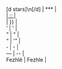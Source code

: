 <!DOCTYPE text/html>
[d stars]\n[/d] | *** | <br>
<a href=" | {{ | <br>
"> | :: | <br>
</a> | }} | <br>
&rsquo; | ' | <br>
&rdquo; | " | <br>
&ldquo; | '" | <br>
&#x2011; | - | <br>
&mdash; | -- | <br>
Fezhl&ecirc; | Fezhle | <br>
<!-- | # | <br>
